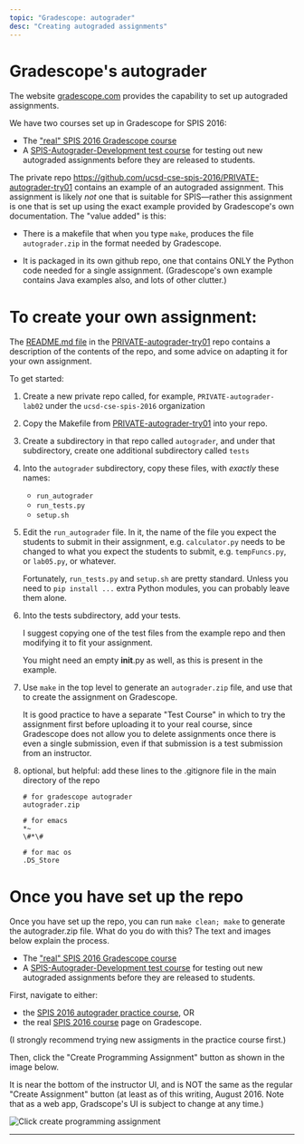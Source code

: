 ```yaml
---
topic: "Gradescope: autograder"
desc: "Creating autograded assignments"
---
```


# Gradescope's autograder

The website [gradescope.com](https://gradescope.com) provides the capability
to set up autograded assignments.

We have two courses set up in Gradescope for SPIS 2016:

* The ["real" SPIS 2016 Gradescope course](https://gradescope.com/courses/3559)
* A [SPIS-Autograder-Development test course](https://gradescope.com/courses/3670) for testing out new autograded assignments before they are released to students.


The private repo
<https://github.com/ucsd-cse-spis-2016/PRIVATE-autograder-try01>
contains an example of an autograded assignment.  This assignment is
likely *not* one that is suitable for SPIS&mdash;rather this assignment
is one that is set up using the exact example provided by Gradescope's
own documentation.   The "value added" is this:

* There is a makefile that when you type `make`, produces the file
    `autograder.zip` in the format needed by Gradescope.

* It is packaged in its own github repo, one that contains ONLY the
    Python code needed for a single assignment.  (Gradescope's own
    example contains Java examples also, and lots of other clutter.)

# To create your own assignment:

The [README.md
file](https://github.com/ucsd-cse-spis-2016/PRIVATE-autograder-try01/blob/master/README.md)
in the
[PRIVATE-autograder-try01](https://github.com/ucsd-cse-spis-2016/PRIVATE-autograder-try01)
repo contains a description of the contents of the repo, and some
advice on adapting it for your own assignment.

To get started:

1.  Create a new private repo called, for example,
    `PRIVATE-autograder-lab02` under the `ucsd-cse-spis-2016`
    organization

2.  Copy the Makefile from
    [PRIVATE-autograder-try01](https://github.com/ucsd-cse-spis-2016/PRIVATE-autograder-try01)
    into your repo.
    
3.  Create a subdirectory in that repo called `autograder`, and under
    that subdirectory, create one additional subdirectory called `tests`

4.  Into the `autograder` subdirectory, copy these files, with *exactly*
    these names:

    * `run_autograder`
    * `run_tests.py`
    * `setup.sh`

5.  Edit the `run_autograder` file.  In it, the name of the file you 
    expect the students to submit in their assignment, e.g. 
    `calculator.py` needs to be changed to what you expect the students
    to submit, e.g.
    `tempFuncs.py`, or `lab05.py`, or whatever.

    Fortunately, `run_tests.py` and `setup.sh` are pretty standard.
    Unless you need to `pip install ...` extra Python modules, 
    you can probably leave them alone.

6.  Into the tests subdirectory, add your tests.

    I suggest copying one of the test files from the example repo
    and then modifying it to fit your assignment.

    You might need an empty __init__.py as well,
    as this is present in the example.
    
7.  Use `make` in the top level to generate an `autograder.zip` file,
    and use that to create the assignment on Gradescope.
  
    It is good practice to have a separate "Test Course" in which to try
    the assignment first before uploading it to your real course,
    since Gradescope does not allow you to delete assignments once there
    is even a single submission, even if that submission is  a test 
    submission from an
    instructor.   


8.  optional, but helpful: add these lines to the .gitignore file in the main directory of the repo

    ```
    # for gradescope autograder
    autograder.zip

    # for emacs
    *~
    \#*\#

    # for mac os
    .DS_Store
    ```






# Once you have set up the repo

Once you have set up the repo, you can run `make clean; make` to generate
the autograder.zip file.  What do you do with this?  The text and images below
explain the process.

* The ["real" SPIS 2016 Gradescope course](https://gradescope.com/courses/3559)
* A [SPIS-Autograder-Development test course](https://gradescope.com/courses/3670) for testing out new autograded assignments before they are released to students.


First, navigate to either:
* the [SPIS 2016 autograder practice course](https://gradescope.com/courses/3670), OR
* the real [SPIS 2016 course](https://gradescope.com/courses/3670) page on Gradescope.  

(I strongly  recommend trying new assigments in the practice course first.)

Then, click the "Create Programming Assignment" button as shown in the image below.

It is near the bottom of the instructor UI, and is NOT the same as the regular
"Create Assignment" button (at least as of this writing, August 2016.  Note that
as a web app, Gradscope's UI is subject to change at any time.)

![Click create programming assignment](gradescope-click-create-programming-assignment-50.png)


----

<div style="display:none;" data-note="This element provides link to generated page from github.com web interface">
Generated page: https://ucsd-cse-spis-2016.github.io/instructors/gradescope-autograder
</div>
